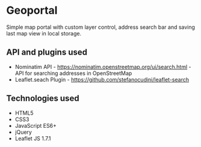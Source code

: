 # Geoportal

Simple map portal with custom layer control, address search bar and saving last map view in local storage.  

## API and plugins used

* Nominatim API - https://nominatim.openstreetmap.org/ui/search.html - API for searching addresses in OpenStreetMap
* Leaflet.seach Plugin - https://github.com/stefanocudini/leaflet-search 

## Technologies used 

* HTML5
* CSS3
* JavaScript ES6+
* jQuery
* Leaflet JS 1.7.1
